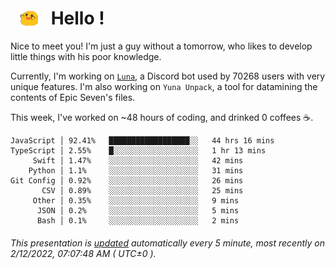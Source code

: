 <h1>   <img src="./spoink.gif" style="vertical-align:middle;" width="30px">   Hello ! </h1>

Nice to meet you! I'm just a guy without a tomorrow, who likes to develop little things with his poor knowledge.

Currently, I'm working on <a href='https://github.com/Asgarrrr/Luna'>`Luna`</a>, a Discord bot used by 70268 users with very unique features. I'm also working on `Yuna Unpack`, a tool for datamining the contents of Epic Seven's files.

This week, I've worked on ~48 hours of coding, and drinked 0 coffees ☕.

```
JavaScript │ 92.41%   ██████████████████░░   44 hrs 16 mins
TypeScript │ 2.55%    █░░░░░░░░░░░░░░░░░░░   1 hr 13 mins
     Swift │ 1.47%    ░░░░░░░░░░░░░░░░░░░░   42 mins
    Python │ 1.1%     ░░░░░░░░░░░░░░░░░░░░   31 mins
Git Config │ 0.92%    ░░░░░░░░░░░░░░░░░░░░   26 mins
       CSV │ 0.89%    ░░░░░░░░░░░░░░░░░░░░   25 mins
     Other │ 0.35%    ░░░░░░░░░░░░░░░░░░░░   9 mins
      JSON │ 0.2%     ░░░░░░░░░░░░░░░░░░░░   5 mins
      Bash │ 0.1%     ░░░░░░░░░░░░░░░░░░░░   2 mins
```

###### This presentation is [updated](https://github.com/Asgarrrr) automatically every 5 minute, most recently on 2/12/2022, 07:07:48 AM ( UTC±0 ).